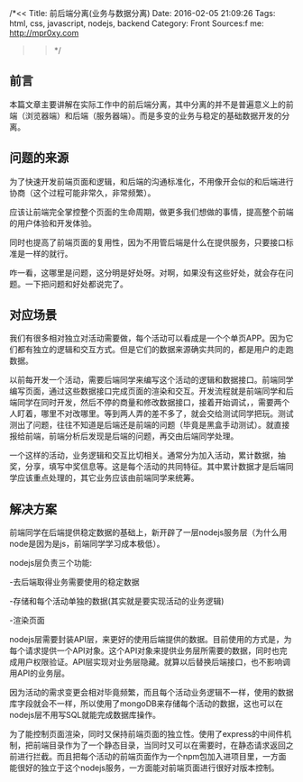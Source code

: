/*<<
 Title: 前后端分离(业务与数据分离)
 Date: 2016-02-05 21:09:26
 Tags: html, css, javascript, nodejs, backend
 Category: Front
 Sources:f
   me: http://mpr0xy.com
>>*/

## 前言

本篇文章主要讲解在实际工作中的前后端分离，其中分离的并不是普遍意义上的前端（浏览器端）和后端（服务器端）。而是多变的业务与稳定的基础数据开发的分离。


## 问题的来源

为了快速开发前端页面和逻辑，和后端的沟通标准化，不用像开会似的和后端进行协商（这个过程可能非常久，非常频繁）。

应该让前端完全掌控整个页面的生命周期，做更多我们想做的事情，提高整个前端的用户体验和开发体验。

同时也提高了前端页面的复用性，因为不用管后端是什么在提供服务，只要接口标准是一样的就行。

咋一看，这哪里是问题，这分明是好处呀。对啊，如果没有这些好处，就会存在问题。一下把问题和好处都说完了。


## 对应场景

我们有很多相对独立对活动需要做，每个活动可以看成是一个个单页APP。因为它们都有独立的逻辑和交互方式。但是它们的数据来源确实共同的，都是用户的走跑数据。

以前每开发一个活动，需要后端同学来编写这个活动的逻辑和数据接口。前端同学编写页面，通过这些数据接口完成页面的渲染和交互。开发流程就是前端同学和后端同学在同时开发，然后不停的商量和修改数据接口，接着开始调试，，需要两个人盯着，哪里不对改哪里。等到两人弄的差不多了，就会交给测试同学把玩。测试测出了问题，往往不知道是后端还是前端的问题（毕竟是黑盒手动测试）。就直接报给前端，前端分析后发现是后端的问题，再交由后端同学处理。

一个这样的活动，业务逻辑和交互比切相关。通常分为加入活动，累计数据，抽奖，分享，填写中奖信息等。这是每个活动的共同特征。其中累计数据才是后端同学应该重点处理的，其它业务应该由前端同学来统筹。


## 解决方案

前端同学在后端提供稳定数据的基础上，新开辟了一层nodejs服务层（为什么用node是因为是js，前端同学学习成本极低）。

nodejs层负责三个功能:

-去后端取得业务需要使用的稳定数据

-存储和每个活动单独的数据(其实就是要实现活动的业务逻辑)

-渲染页面


nodejs层需要封装API层，来更好的使用后端提供的数据。目前使用的方式是，为每个请求提供一个API对象。这个API对象来提供业务层所需要的数据，同时也完成用户权限验证。API层实现对业务层隐藏。就算以后替换后端接口，也不影响调用API的业务层。

因为活动的需求变更会相对毕竟频繁，而且每个活动业务逻辑不一样，使用的数据库字段就会不一样，所以使用了mongoDB来存储每个活动的数据，这也可以在nodejs层不用写SQL就能完成数据库操作。

为了能控制页面渲染，同时又保持前端页面的独立性。使用了express的中间件机制，把前端目录作为了一个静态目录，当同时又可以在需要时，在静态请求返回之前进行拦截。而且把每个活动的前端页面作为一个npm包加入进项目里，一方面能很好的独立于这个nodejs服务，一方面能对前端页面进行很好对版本控制。








